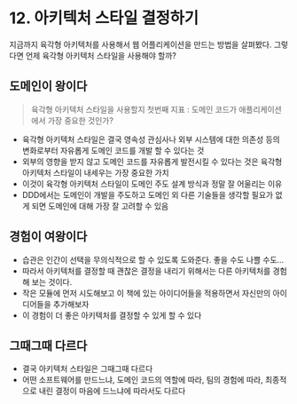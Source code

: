 # 12. 아키텍처 스타일 결정하기

지금까지 육각형 아키텍처를 사용해서 웹 어플리케이션을 만드는 방법을 살펴봤다. 그렇다면 언제 육각형 아키텍처 스타일을 사용해야 할까?

## 도메인이 왕이다

> 육각형 아키텍처 스타일을 사용할지 첫번째 지표 : 도메인 코드가 애플리케이션에서 가장 중요한 것인가?

- 육각형 아키텍처 스타일은 결국 영속성 관심사나 외부 시스템에 대한 의존성 등의 변화로부터 자유롭게 도메인 코드를 개발 할 수 있다는 것
- 외부의 영향을 받지 않고 도메인 코드를 자유롭게 발전시킬 수 있다는 것은 육각형 아키텍처 스타일이 내세우는 가장 중요한 가치
- 이것이 육각형 아키텍처 스타일이 도메인 주도 설계 방식과 정말 잘 어울리는 이유
- DDD에서는 도메인이 개발을 주도하고 도메인 외 다른 기술들을 생각할 필요가 없게 되면 도메인에 대해 가장 잘 고려할 수 있음

## 경험이 여왕이다

- 습관은 인간이 선택을 무의식적으로 할 수 있도록 도와준다. 좋을 수도 나쁠 수도...
- 따라서 아키텍처를 결정할 때 괜찮은 결정을 내리기 위해서는 다른 아키텍처를 경험해 보는 것이다.
- 작은 모듈에 먼저 시도해보고 이 책에 있는 아이디어들을 적용하면서 자신만의 아이디어들을 추가해보자
- 이 경험이 더 좋은 아키텍처를 결정할 수 있게 할 수 있다

## 그때그때 다르다

- 결국 아키텍처 스타일은 그때그때 다르다
- 어떤 소프트웨어를 만드느냐, 도메인 코드의 역할에 따라, 팀의 경험에 따라, 최종적으로 내린 결정이 마음에 드느냐에 따라서도 다르다